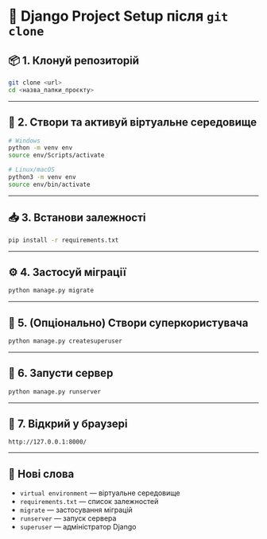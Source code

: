 # 🚀 Django Project Setup після `git clone`

## 📦 1. Клонуй репозиторій
```bash
git clone <url>
cd <назва_папки_проєкту>
```

---

## 🐍 2. Створи та активуй віртуальне середовище
```bash
# Windows
python -m venv env
source env/Scripts/activate

# Linux/macOS
python3 -m venv env
source env/bin/activate
```

---

## 📥 3. Встанови залежності
```bash
pip install -r requirements.txt
```

---

## ⚙️ 4. Застосуй міграції
```bash
python manage.py migrate
```

---

## 👤 5. (Опціонально) Створи суперкористувача
```bash
python manage.py createsuperuser
```

---

## 🚀 6. Запусти сервер
```bash
python manage.py runserver
```

---

## 🔗 7. Відкрий у браузері
```
http://127.0.0.1:8000/
```

---

## 🧠 Нові слова
- `virtual environment` — віртуальне середовище  
- `requirements.txt` — список залежностей  
- `migrate` — застосування міграцій  
- `runserver` — запуск сервера  
- `superuser` — адміністратор Django

